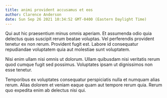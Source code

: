 ```yaml
---
title: animi provident accusamus et eos
author: Clarence Anderson
date: Sun Sep 26 2021 10:34:52 GMT-0400 (Eastern Daylight Time)
---
```

Qui aut hic praesentium minus omnis aperiam. Et assumenda odio quia delectus quas suscipit rerum beatae voluptas. Vel perferendis provident tenetur ex non rerum. Provident fugit est. Labore id consequatur repudiandae voluptatem quia aut molestiae sunt voluptatem.

 Nisi enim ullam nisi omnis ut dolorum. Ullam quibusdam nisi veritatis rerum quod cumque fugit sed possimus. Voluptates ipsam ut dignissimos non esse tenetur.

 Temporibus ex voluptates consequatur perspiciatis nulla et numquam alias rerum. Alias dolorem et veniam eaque quam aut tempore rerum quia. Rerum quo expedita enim ab delectus nisi qui.
